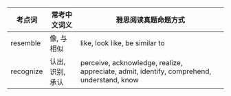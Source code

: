| 考点词    | 常考中文词义     | 雅思阅读真题命题方式                                                                      |
| -         | -                | -                                                                                         |
| resemble  | 像, 与 相似      | like, look like, be similar to                                                            |
| recognize | 认出, 识别, 承认 | perceive, acknowledge, realize, appreciate, admit, identify, comprehend, understand, know |

